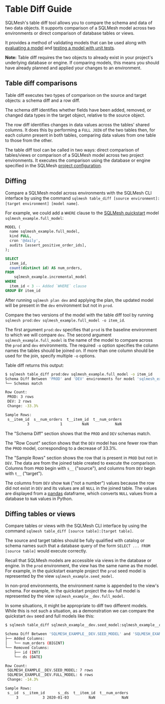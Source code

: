 # Table Diff Guide

SQLMesh's table diff tool allows you to compare the schema and data of two data objects. It supports comparison of a SQLMesh model across two environments or direct comparison of database tables or views.

It provides a method of validating models that can be used along with [evaluating a model](./models.md#evaluating-a-model) and [testing a model with unit tests](./testing.md#testing-changes-to-models).

**Note:** Table diff requires the two objects to already exist in your project's underlying database or engine. If comparing models, this means you should have already planned and applied your changes to an environment.

## Table diff comparisons

Table diff executes two types of comparison on the source and target objects: a schema diff and a row diff.

The schema diff identifies whether fields have been added, removed, or changed data types in the target object, relative to the source object. 

The row diff identifies changes in data values across the tables' shared columns. It does this by performing a `FULL JOIN` of the two tables then, for each column present in both tables, comparing data values from one table to those from the other.

The table diff tool can be called in two ways: direct comparison of tables/views or comparison of a SQLMesh model across two project environments. It executes the comparison using the database or engine specified in the SQLMesh [project configuration](../reference/configuration.md).

## Diffing

Compare a SQLMesh model across environments with the SQLMesh CLI interface by using the command `sqlmesh table_diff [source environment]:[target environment] [model name]`. 

For example, we could add a `WHERE` clause to the [SQLMesh quickstart](../quick_start.md) model `sqlmesh_example.full_model`:

```sql linenums="1"
MODEL (
  name sqlmesh_example.full_model,
  kind FULL,
  cron '@daily',
  audits [assert_positive_order_ids],
);

SELECT
  item_id,
  count(distinct id) AS num_orders,
FROM
    sqlmesh_example.incremental_model
WHERE
  item_id < 3 -- Added `WHERE` clause
GROUP BY item_id
```

After running `sqlmesh plan dev` and applying the plan, the updated model will be present in the `dev` environment but not in `prod`.

Compare the two versions of the model with the table diff tool by running `sqlmesh prod:dev sqlmesh_example.full_model -o item_id`.

The first argument `prod:dev` specifies that `prod` is the baseline environment to which we will compare `dev`. The second argument `sqlmesh_example.full_model` is the name of the model to compare across the `prod` and `dev` environments. The required `-o` option specifies the column names the tables should be joined on. If more than one column should be used for the join, specify multiple `-o` options.

Table diff returns this output:

```bash linenums="1"
$ sqlmesh table_diff prod:dev sqlmesh_example.full_model -o item_id
Schema Diff Between 'PROD' and 'DEV' environments for model 'sqlmesh_example.full_model':
└── Schemas match

Row Count:
 PROD: 3 rows
 DEV: 2 rows
 Change: -33.3%

Sample Rows:
 s__item_id  s__num_orders  t__item_id  t__num_orders
          3              1         NaN            NaN
```

The "Schema Diff" section shows that the `PROD` and `DEV` schemas match. 

The "Row Count" section shows that the `DEV` model has one fewer row than the `PROD` model, corresponding to a decrease of 33.3%. 

The "Sample Rows" section shows the row that is present in `PROD` but not in `DEV`. The data are from the joined table created to execute the comparison. Columns from `PROD` begin with `s__` ("source"), and columns from `DEV` begin with `t__` ("target"). 

The columns from `DEV` show `NaN` ("not a number") values because the row did not exist in `DEV` and its values are all `NULL` in the joined table. The values are displayed from a [pandas](https://pandas.pydata.org/) dataframe, which converts `NULL` values from a database to `NaN` values in Python. 

## Diffing tables or views

Compare tables or views with the SQLMesh CLI interface by using the command `sqlmesh table_diff [source table]:[target table]`.

The source and target tables should be fully qualified with catalog or schema names such that a database query of the form `SELECT ... FROM [source table]` would execute correctly.

Recall that SQLMesh models are accessible via views in the database or engine. In the `prod` environment, the view has the same name as the model. For example, in the quickstart example project the `prod` seed model is represented by the view `sqlmesh_example.seed_model`.

In non-prod environments, the environment name is appended to the view's schema. For example, in the quickstart project the `dev` full model is represented by the view `sqlmesh_example__dev.full_model`.

In some situations, it might be appropriate to diff two different models. While this is not such a situation, as a demonstration we can compare the quickstart `dev` seed and full models like this:

```bash linenums="1"
$ sqlmesh table_diff sqlmesh_example__dev.seed_model:sqlmesh_example__dev.full_model -o item_id

Schema Diff Between 'SQLMESH_EXAMPLE__DEV.SEED_MODEL' and 'SQLMESH_EXAMPLE__DEV.FULL_MODEL':
├── Added Columns:
│   └── num_orders (BIGINT)
└── Removed Columns:
    ├── id (INT)
    └── ds (DATE)

Row Count:
 SQLMESH_EXAMPLE__DEV.SEED_MODEL: 7 rows
 SQLMESH_EXAMPLE__DEV.FULL_MODEL: 6 rows
 Change: -14.3%

Sample Rows:
 s__id  s__item_id      s__ds  t__item_id  t__num_orders
     3           3 2020-01-03         NaN            NaN
```

